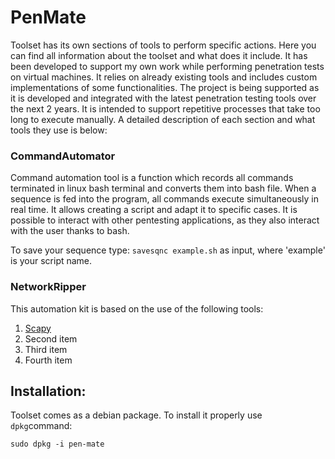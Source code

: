 # PenMate
<p>Toolset has its own sections of tools to perform specific actions. Here you can find all information about the toolset and what does it include. It has been developed to support my own work while performing penetration tests on virtual machines. It relies on already existing tools and includes custom implementations of some functionalities. The project is being supported as it is developed and integrated with the latest penetration testing tools over the next 2 years. It is intended to support repetitive processes that take too long to execute manually. A detailed description of each section and what tools they use is below:</p>
<h3>CommandAutomator</h3>
<p>Command automation tool is a function which records all commands terminated in linux bash terminal and converts them into bash file. When a sequence is fed into the program, all commands execute simultaneously in real time. It allows creating a script and adapt it to specific cases. It is possible to interact with other pentesting applications, as they also interact with the user thanks to bash.</p>
<p>To save your sequence type: <code>savesqnc example.sh</code> as input, where 'example' is your script name.</p>
<!---
screenshot
-->
<h3>NetworkRipper</h3>
<p>This automation kit is based on the use of the following tools:</p>
<ol>
  <li><a href="https://www.scapy.net">Scapy</a></li>
  <li>Second item</li>
  <li>Third item</li>
  <li>Fourth item</li>
</ol>
<h2>Installation:</h2>
<p>Toolset comes as a debian package. To install it properly use <code>dpkg</code>command:</p>
<pre><code>sudo dpkg -i pen-mate</code></pre>

